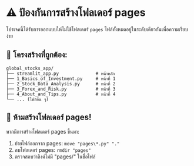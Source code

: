 # ⚠️ ป้องกันการสร้างโฟลเดอร์ pages

โปรเจคนี้ได้รับการออกแบบให้ไม่ใช้โฟลเดอร์ `pages` 
ไฟล์ทั้งหมดอยู่ในระดับเดียวกันเพื่อความเรียบง่าย

## 📁 โครงสร้างที่ถูกต้อง:
```
global_stocks_app/
├── streamlit_app.py              # หน้าหลัก
├── 1_Basics_of_Investment.py     # หน้าที่ 1
├── 2_Stock_Data_Analysis.py      # หน้าที่ 2
├── 3_Forex_and_Risk.py           # หน้าที่ 3
├── 4_About_and_Tips.py           # หน้าที่ 4
└── ... (ไฟล์อื่น ๆ)
```

## 🚫 ห้ามสร้างโฟลเดอร์ pages!

หากมีการสร้างโฟลเดอร์ pages ขึ้นมา:
1. ย้ายไฟล์ออกจาก pages: `move "pages\*.py" "."`
2. ลบโฟลเดอร์ pages: `rmdir "pages"`
3. ตรวจสอบว่าลิงค์ไม่มี "pages/" ในชื่อไฟล์